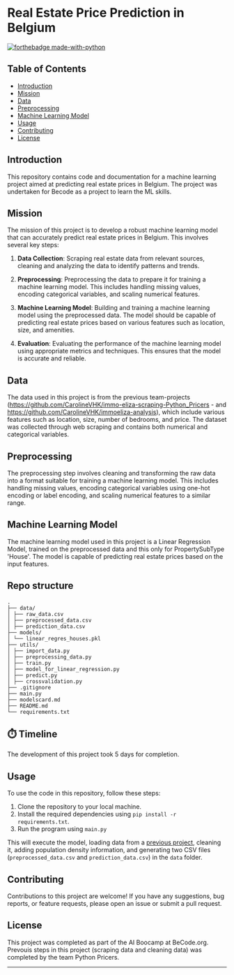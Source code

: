 # Real Estate Price Prediction in Belgium

[![forthebadge made-with-python](https://ForTheBadge.com/images/badges/made-with-python.svg)](https://www.python.org/)

## Table of Contents

- [Introduction](#introduction)
- [Mission](#mission)
- [Data](#data)
- [Preprocessing](#preprocessing)
- [Machine Learning Model](#machine-learning-model)
- [Usage](#usage)
- [Contributing](#contributing)
- [License](#license)

## Introduction

This repository contains code and documentation for a machine learning project aimed at predicting real estate prices in Belgium. The project was undertaken for Becode as a project to learn the ML skills.

## Mission

The mission of this project is to develop a robust machine learning model that can accurately predict real estate prices in Belgium. This involves several key steps:

1. **Data Collection**: Scraping real estate data from relevant sources, cleaning and analyzing the data to identify patterns and trends.

2. **Preprocessing**: Preprocessing the data to prepare it for training a machine learning model. This includes handling missing values, encoding categorical variables, and scaling numerical features.

3. **Machine Learning Model**: Building and training a machine learning model using the preprocessed data. The model should be capable of predicting real estate prices based on various features such as location, size, and amenities.

4. **Evaluation**: Evaluating the performance of the machine learning model using appropriate metrics and techniques. This ensures that the model is accurate and reliable.

## Data

The data used in this project is from the previous team-projects (https://github.com/CarolineVHK/immo-eliza-scraping-Python_Pricers - and https://github.com/CarolineVHK/immoeliza-analysis), which include various features such as location, size, number of bedrooms, and price. The dataset was collected through web scraping and contains both numerical and categorical variables.

## Preprocessing

The preprocessing step involves cleaning and transforming the raw data into a format suitable for training a machine learning model. This includes handling missing values, encoding categorical variables using one-hot encoding or label encoding, and scaling numerical features to a similar range.

## Machine Learning Model

The machine learning model used in this project is a Linear Regression Model, trained on the preprocessed data and this only for PropertySubType 'House'. The model is capable of predicting real estate prices based on the input features.

## Repo structure

```
.
├── data/
│ ├── raw_data.csv
│ ├── preprocessed_data.csv
│ ├── prediction_data.csv
├── models/
│ └── linear_regres_houses.pkl
├── utils/
│ ├── import_data.py
│ ├── preprocessing_data.py
│ ├── train.py
│ ├── model_for_linear_regression.py
│ ├── predict.py
│ ├── crossvalidation.py
├── .gitignore
├── main.py
├── modelscard.md
├── README.md
└── requirements.txt
```

## ⏱️ Timeline

The development of this project took 5 days for completion.

## Usage

To use the code in this repository, follow these steps:

1. Clone the repository to your local machine.
2. Install the required dependencies using `pip install -r requirements.txt`.
3. Run the program using `main.py`

 This will execute the model, loading data from a [previous project](https://github.com/bear-revels/immo-eliza-scraping-Python_Pricers.git), cleaning it, adding population density information, and generating two CSV files (`preprocessed_data.csv` and `prediction_data.csv`) in the `data` folder.

## Contributing

Contributions to this project are welcome! If you have any suggestions, bug reports, or feature requests, please open an issue or submit a pull request.

## License

This project was completed as part of the AI Boocamp at BeCode.org. 
Prevouis steps in this project (scraping data and cleaning data) was completed by the team Python Pricers.

---

